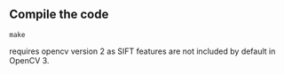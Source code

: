 Compile the code
----------------

    make
	
	
requires opencv version 2 as SIFT features are not included by default in OpenCV 3.